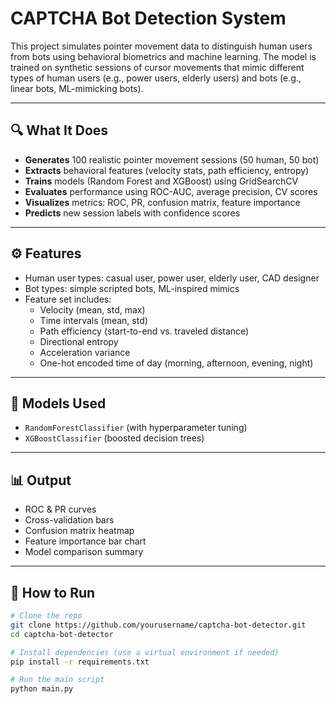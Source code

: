 # CAPTCHA Bot Detection System

This project simulates pointer movement data to distinguish human users from bots using behavioral biometrics and machine learning. The model is trained on synthetic sessions of cursor movements that mimic different types of human users (e.g., power users, elderly users) and bots (e.g., linear bots, ML-mimicking bots).

---

## 🔍 What It Does

- **Generates** 100 realistic pointer movement sessions (50 human, 50 bot)
- **Extracts** behavioral features (velocity stats, path efficiency, entropy)
- **Trains** models (Random Forest and XGBoost) using GridSearchCV
- **Evaluates** performance using ROC-AUC, average precision, CV scores
- **Visualizes** metrics: ROC, PR, confusion matrix, feature importance
- **Predicts** new session labels with confidence scores

---

## ⚙️ Features

- Human user types: casual user, power user, elderly user, CAD designer
- Bot types: simple scripted bots, ML-inspired mimics
- Feature set includes:
  - Velocity (mean, std, max)
  - Time intervals (mean, std)
  - Path efficiency (start-to-end vs. traveled distance)
  - Directional entropy
  - Acceleration variance
  - One-hot encoded time of day (morning, afternoon, evening, night)

---

## 🧠 Models Used

- `RandomForestClassifier` (with hyperparameter tuning)
- `XGBoostClassifier` (boosted decision trees)

---

## 📊 Output

- ROC & PR curves
- Cross-validation bars
- Confusion matrix heatmap
- Feature importance bar chart
- Model comparison summary

---

## 🚀 How to Run

```bash
# Clone the repo
git clone https://github.com/yourusername/captcha-bot-detector.git
cd captcha-bot-detector

# Install dependencies (use a virtual environment if needed)
pip install -r requirements.txt

# Run the main script
python main.py
